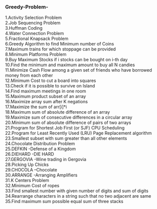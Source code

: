 ### Greedy-Problem-

1.Activity Selection Problem <br>
2.Job Sequencing Problem <br>
3.Huffman Coding <br>
4.Water Connection Problem <br>
5.Fractional Knapsack Problem <br>
6.Greedy Algorithm to find Minimum number of Coins <br>
7.Maximum trains for which stoppage can be provided <br>
8.Minimum Platforms Problem <br>
9.Buy Maximum Stocks if i stocks can be bought on i-th day <br>
10.Find the minimum and maximum amount to buy all N candies <br>
11.Minimize Cash Flow among a given set of friends who have borrowed money from each other <br>
12.Minimum Cost to cut a board into squares <br>
13.Check if it is possible to survive on Island <br>
14.Find maximum meetings in one room <br>
15.Maximum product subset of an array <br>
16.Maximize array sum after K negations <br>
17.Maximize the sum of arr[i]*i <br>
18.Maximum sum of absolute difference of an array <br>
19.Maximize sum of consecutive differences in a circular array <br>
20.Minimum sum of absolute difference of pairs of two arrays <br>
21.Program for Shortest Job First (or SJF) CPU Scheduling <br>
22.Program for Least Recently Used (LRU) Page Replacement algorithm <br>
23.Smallest subset with sum greater than all other elements <br>
24.Chocolate Distribution Problem <br>
25.DEFKIN -Defense of a Kingdom <br>
26.DIEHARD -DIE HARD <br>
27.GERGOVIA -Wine trading in Gergovia <br>
28.Picking Up Chicks <br>
29.CHOCOLA –Chocolate <br>
30.ARRANGE -Arranging Amplifiers <br>
31.K Centers Problem <br>
32.Minimum Cost of ropes <br>
33.Find smallest number with given number of digits and sum of digits <br>
34.Rearrange characters in a string such that no two adjacent are same <br>
35.Find maximum sum possible equal sum of three stacks <br>
